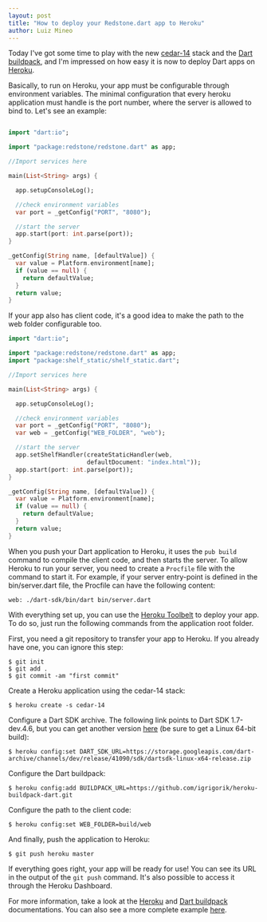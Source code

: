 ```yaml
---
layout: post
title: "How to deploy your Redstone.dart app to Heroku"
author: Luiz Mineo
---
```


Today I've got some time to play with the new [cedar-14](https://blog.heroku.com/archives/2014/8/19/cedar-14-public-beta) stack and the [Dart buildpack](https://github.com/igrigorik/heroku-buildpack-dart), and I'm impressed on how easy it is now to deploy Dart apps on [Heroku](http://heroku.com). 

Basically, to run on Heroku, your app must be configurable through environment variables. The minimal configuration that every heroku application must handle is the port number, where the server is allowed to bind to. Let's see an example:

```dart

import "dart:io";

import "package:redstone/redstone.dart" as app;

//Import services here

main(List<String> args) {

  app.setupConsoleLog();

  //check environment variables
  var port = _getConfig("PORT", "8080");

  //start the server
  app.start(port: int.parse(port));
}

_getConfig(String name, [defaultValue]) {
  var value = Platform.environment[name];
  if (value == null) {
    return defaultValue;
  }
  return value;
}

```

If your app also has client code, it's a good idea to make the path to the web folder configurable too.

```dart
import "dart:io";

import "package:redstone/redstone.dart" as app;
import "package:shelf_static/shelf_static.dart";

//Import services here

main(List<String> args) {

  app.setupConsoleLog();

  //check environment variables
  var port = _getConfig("PORT", "8080");
  var web = _getConfig("WEB_FOLDER", "web");

  //start the server
  app.setShelfHandler(createStaticHandler(web,
                      defaultDocument: "index.html"));
  app.start(port: int.parse(port));
}

_getConfig(String name, [defaultValue]) {
  var value = Platform.environment[name];
  if (value == null) {
    return defaultValue;
  }
  return value;
}


```

When you push your Dart application to Heroku, it uses the `pub build` command to compile the client code, and then starts the server. To allow Heroku to run your server, you need to create a `Procfile` file with the command to start it. For example, if your server entry-point is defined in the bin/server.dart file, the Procfile can have the following content:

```
web: ./dart-sdk/bin/dart bin/server.dart
```

With everything set up, you can use the [Heroku Toolbelt](https://toolbelt.heroku.com/) to deploy your app. To do so, just run the following commands
from the application root folder.

First, you need a git repository to transfer your app to Heroku. If you already have one, you can ignore this step:

```
$ git init
$ git add .
$ git commit -am "first commit"
```

Create a Heroku application using the cedar-14 stack:

```
$ heroku create -s cedar-14
```

Configure a Dart SDK archive. The following link points to Dart SDK 1.7-dev.4.6, but you can get another version 
[here](https://www.dartlang.org/tools/download_archive/) (be sure to get a Linux 64-bit build):

```
$ heroku config:set DART_SDK_URL=https://storage.googleapis.com/dart-archive/channels/dev/release/41090/sdk/dartsdk-linux-x64-release.zip
```

Configure the Dart buildpack:

```
$ heroku config:add BUILDPACK_URL=https://github.com/igrigorik/heroku-buildpack-dart.git
```

Configure the path to the client code:

```
$ heroku config:set WEB_FOLDER=build/web
```

And finally, push the application to Heroku:

```
$ git push heroku master
```

If everything goes right, your app will be ready for use! You can see its URL in the output of the `git push` command. It's also possible to access it through the Heroku Dashboard. 

For more information, take a look at the [Heroku](https://devcenter.heroku.com/articles/how-heroku-works) and [Dart buildpack](https://github.com/igrigorik/heroku-buildpack-dart) documentations. You can also see a more complete example [here](https://github.com/luizmineo/io_2014_contacts_demo).
